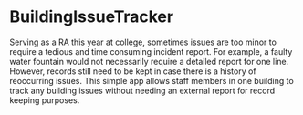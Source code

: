 # BuildingIssueTracker
Serving as a RA this year at college, sometimes issues are too minor to require a tedious and time consuming incident report. For example, a faulty water fountain would not necessarily require a detailed report for one line. However, records still need to be kept in case there is a history of reoccurring issues. This simple app allows staff members in one building to track any building issues without needing an external report for record keeping purposes.
